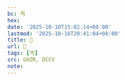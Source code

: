 ```yaml
---
bc: 丐
hex:
date: '2025-10-10T15:02:14+08:00'
lastmod: '2025-10-16T20:41:04+08:00'
title: 󰔠
url: 󰔠
tags: [丐]
src: GHZR, DCCV
note:
---
```

